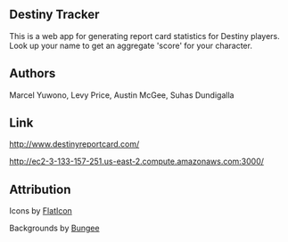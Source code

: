 ## Destiny Tracker

This is a web app for generating report card statistics for Destiny players.
Look up your name to get an aggregate 'score' for your character.

## Authors

Marcel Yuwono, Levy Price, Austin McGee, Suhas Dundigalla

## Link

http://www.destinyreportcard.com/

http://ec2-3-133-157-251.us-east-2.compute.amazonaws.com:3000/

## Attribution

Icons by [FlatIcon](https://www.flaticon.com/authors/freepik)

Backgrounds by [Bungee](https://www.bungie.net/)
